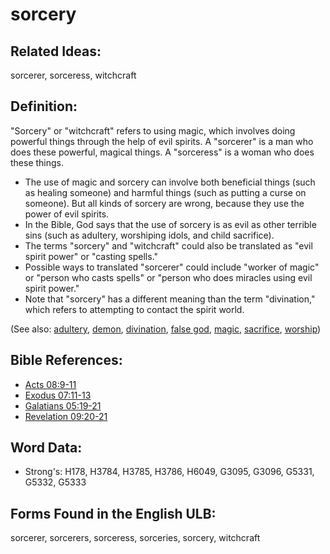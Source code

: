 # sorcery

## Related Ideas:

sorcerer, sorceress, witchcraft

## Definition:

"Sorcery" or "witchcraft" refers to using magic, which involves doing powerful things through the help of evil spirits. A "sorcerer" is a man who does these powerful, magical things. A "sorceress" is a woman who does these things.

* The use of magic and sorcery can involve both beneficial things (such as healing someone) and harmful things (such as putting a curse on someone). But all kinds of sorcery are wrong, because they use the power of evil spirits.
* In the Bible, God says that the use of sorcery is as evil as other terrible sins (such as adultery, worshiping idols, and child sacrifice).
* The terms "sorcery" and "witchcraft" could also be translated as "evil spirit power" or "casting spells."
* Possible ways to translated "sorcerer" could include "worker of magic" or "person who casts spells" or "person who does miracles using evil spirit power."
* Note that "sorcery" has a different meaning than the term "divination," which refers to attempting to contact the spirit world.

(See also: [adultery](../kt/adultery.md), [demon](../kt/demon.md), [divination](../other/divination.md), [false god](../kt/falsegod.md), [magic](../other/magic.md), [sacrifice](../other/sacrifice.md), [worship](../kt/worship.md))

## Bible References:

* [Acts 08:9-11](rc://en/tn/help/act/08/09)
* [Exodus 07:11-13](rc://en/tn/help/exo/07/11)
* [Galatians 05:19-21](rc://en/tn/help/gal/05/19)
* [Revelation 09:20-21](rc://en/tn/help/rev/09/20)

## Word Data:

* Strong's: H178, H3784, H3785, H3786, H6049, G3095, G3096, G5331, G5332, G5333

## Forms Found in the English ULB:

sorcerer, sorcerers, sorceress, sorceries, sorcery, witchcraft
